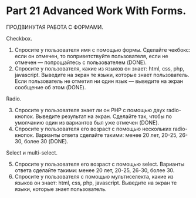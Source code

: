 ﻿# Part 21 Advanced Work With Forms.

 ПРОДВИНУТАЯ РАБОТА С ФОРМАМИ.

 Checkbox.

1. Спросите у пользователя имя с помощью формы. Сделайте чекбокс: если он отмечен, то поприветствуйте пользователя, если не отмечен — попрощайтесь с пользователем (DONE).
2. Спросите у пользователя, какие из языков он знает: html, css, php, javascript. Выведите на экран те языки, которые знает пользователь. Если пользователь не отметил ни один язык — выведите на экран сообщение об этом (DONE).

Radio.

3. Спросите у пользователя знает ли он PHP с помощью двух radio-кнопок. Выведите результат на экран. Сделайте так, чтобы по умолчанию один из вариантов был уже отмечен (DONE).
4. Спросите у пользователя его возраст с помощью нескольких radio-кнопок. Варианты ответа сделайте такими: менее 20 лет, 20-25, 26-30, более 30 (DONE).

Select и multi-select.

5. Спросите у пользователя его возраст с помощью select. Варианты ответа сделайте такими: менее 20 лет, 20-25, 26-30, более 30.
6. Спросите у пользователя с помощью мультиселекта, какие из языков он знает: html, css, php, javascript. Выведите на экран те языки, которые знает пользователь.
